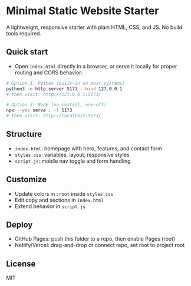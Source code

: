 # Minimal Static Website Starter

A lightweight, responsive starter with plain HTML, CSS, and JS. No build tools required.

## Quick start

- Open `index.html` directly in a browser, or serve it locally for proper routing and CORS behavior:

```bash
# Option 1: Python (built-in on most systems)
python3 -m http.server 5173 --bind 127.0.0.1
# then visit: http://127.0.0.1:5173/

# Option 2: Node (no install, one-off)
npx --yes serve . -l 5173
# then visit: http://localhost:5173/
```

## Structure

- `index.html`: homepage with hero, features, and contact form
- `styles.css`: variables, layout, responsive styles
- `script.js`: mobile nav toggle and form handling

## Customize

- Update colors in `:root` inside `styles.css`
- Edit copy and sections in `index.html`
- Extend behavior in `script.js`

## Deploy

- GitHub Pages: push this folder to a repo, then enable Pages (root)
- Netlify/Vercel: drag-and-drop or connect repo, set root to project root

## License

MIT
